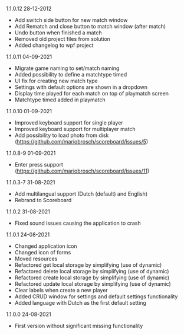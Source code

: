 ﻿1.1.0.12 28-12-2012
 - Add switch side button for new match window
 - Add Rematch and close button to match window (after match)
 - Undo button when finished a match
 - Removed old project files from solution
 - Added changelog to wpf project

1.1.0.11 04-09-2021
 - Migrate game naming to set/match naming
 - Added possibility to define a matchtype timed
 - UI fix for creating new match type
 - Settings with default options are shown in a dropdown
 - Display time played for each match on top of playmatch screen
 - Matchtype timed added in playmatch

1.1.0.10 01-09-2021
 - Improved keyboard support for single player
 - Improved keyboard support for multiplayer match
 - Add possibility to load photo from disk (https://github.com/mariobrosch/scoreboard/issues/5)

1.1.0.8-9 01-09-2021
 - Enter press support (https://github.com/mariobrosch/scoreboard/issues/11)

1.1.0.3-7 31-08-2021
 - Add multilangual support (Dutch (default) and English)
 - Rebrand to Scoreboard

1.1.0.2 31-08-2021
 - Fixed sound issues causing the application to crash

1.1.0.1 24-08-2021
- Changed application icon
- Changed icon of forms
- Moved resources
- Refactored get local storage by simplifying (use of dynamic)
- Refactored delete local storage by simplifying (use of dynamic)
- Refactored create local storage by simplifying (use of dynamic)
- Refactored update local storage by simplifying (use of dynamic)
- Clear labels when create a new player
- Added CRUD window for settings and default settings functionality
- Added language with Dutch as the first default setting

1.1.0.0 24-08-2021
- First version without significant missing functionality
